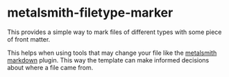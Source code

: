 metalsmith-filetype-marker
==========================

This provides a simple way to mark files of different types with some piece of front matter.

This helps when using tools that may change your file like the
[metalsmith markdown](https://github.com/segmentio/metalsmith-markdown) plugin. This way the
template can make informed decisions about where a file came from.
